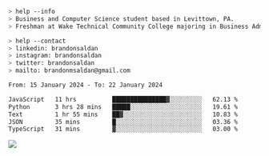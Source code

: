 ````bash
> help --info
> Business and Computer Science student based in Levittown, PA.
> Freshman at Wake Technical Community College majoring in Business Administration.
````

````bash
> help --contact
> linkedin: brandonsaldan
> instagram: brandonsaldan
> twitter: brandonsaldan
> mailto: brandonmsaldan@gmail.com
````

<!--START_SECTION:waka-->

```txt
From: 15 January 2024 - To: 22 January 2024

JavaScript   11 hrs          ███████████████▓░░░░░░░░░   62.13 %
Python       3 hrs 28 mins   █████░░░░░░░░░░░░░░░░░░░░   19.61 %
Text         1 hr 55 mins    ██▓░░░░░░░░░░░░░░░░░░░░░░   10.83 %
JSON         35 mins         █░░░░░░░░░░░░░░░░░░░░░░░░   03.36 %
TypeScript   31 mins         ▓░░░░░░░░░░░░░░░░░░░░░░░░   03.00 %
```

<!--END_SECTION:waka-->

![](https://komarev.com/ghpvc/?username=brandonsaldan&color=6A8AFF)
